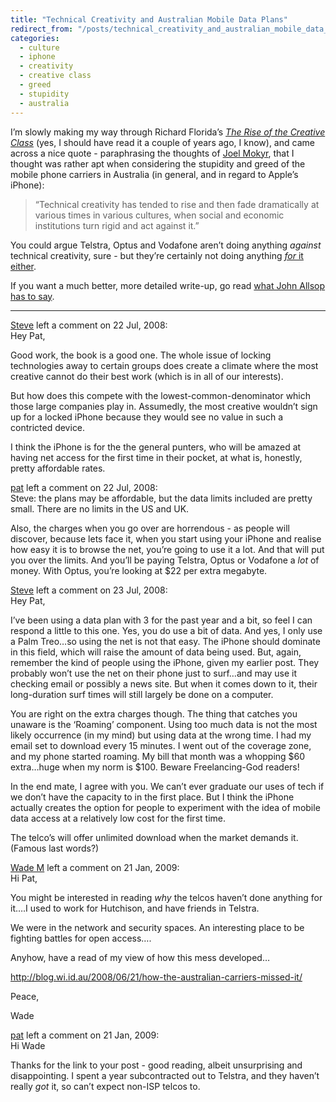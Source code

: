 ```yaml
---
title: "Technical Creativity and Australian Mobile Data Plans"
redirect_from: "/posts/technical_creativity_and_australian_mobile_data_plans/"
categories:
  - culture
  - iphone
  - creativity
  - creative class
  - greed
  - stupidity
  - australia
---
```

I’m slowly making my way through Richard Florida’s [*The Rise of the
Creative Class*](http://creativeclass.com/) (yes, I should have read it
a couple of years ago, I know), and came across a nice quote -
paraphrasing the thoughts of [Joel
Mokyr](http://en.wikipedia.org/wiki/Joel_Mokyr), that I thought was
rather apt when considering the stupidity and greed of the mobile phone
carriers in Australia (in general, and in regard to Apple’s iPhone):

<blockquote>
“Technical creativity has tended to rise and then fade dramatically at
various times in various cultures, when social and economic institutions
turn rigid and act against it.”</blockquote>

You could argue Telstra, Optus and Vodafone aren’t doing anything
*against* technical creativity, sure - but they’re certainly not doing
anything [*for* it
either](http://www.smh.com.au/news/iphone-insider/iphone-charges-watchdog-investigates/2008/07/21/1216492331116.html?page=fullpage).

If you want a much better, more detailed write-up, go read [what John
Allsop](http://www.webdirections.org/blog/iphone-in-australia-now-for-the-bad-news/)
[has to
say](http://www.webdirections.org/blog/australian-consumer-watchdog-and-data-pricing-plans/).

------------------------------------------------------------------------

<div class="comments">
<div class="comment-author">
<a href="http://www.thesquigglyline.com/blog">Steve</a> left a comment
on 22 Jul, 2008:</div>

<div class="comment" markdown="1">
Hey Pat,

Good work, the book is a good one. The whole issue of locking
technologies away to certain groups does create a climate where the most
creative cannot do their best work (which is in all of our interests).

But how does this compete with the lowest-common-denominator which those
large companies play in. Assumedly, the most creative wouldn’t sign up
for a locked iPhone because they would see no value in such a contricted
device.

I think the iPhone is for the the general punters, who will be amazed at
having net access for the first time in their pocket, at what is,
honestly, pretty affordable rates.

</div>
<div class="comment-author">
<a href="http://freelancing-gods.com">pat</a> left a comment on 22 Jul,
2008:</div>

<div class="comment" markdown="1">
Steve: the plans may be affordable, but the data limits included are
pretty small. There are no limits in the US and UK.

Also, the charges when you go over are horrendous - as people will
discover, because lets face it, when you start using your iPhone and
realise how easy it is to browse the net, you’re going to use it a lot.
And that will put you over the limits. And you’ll be paying Telstra,
Optus or Vodafone a *lot* of money. With Optus, you’re looking at $22
per extra megabyte.

</div>
<div class="comment-author">
<a href="http://www.thesquigglyline.com/blog">Steve</a> left a comment
on 23 Jul, 2008:</div>

<div class="comment" markdown="1">
Hey Pat,

I’ve been using a data plan with 3 for the past year and a bit, so feel
I can respond a little to this one. Yes, you do use a bit of data. And
yes, I only use a Palm Treo…so using the net is not that easy. The
iPhone should dominate in this field, which will raise the amount of
data being used. But, again, remember the kind of people using the
iPhone, given my earlier post. They probably won’t use the net on their
phone just to surf…and may use it checking email or possibly a news
site. But when it comes down to it, their long-duration surf times will
still largely be done on a computer.

You are right on the extra charges though. The thing that catches you
unaware is the ‘Roaming’ component. Using too much data is not the most
likely occurrence (in my mind) but using data at the wrong time. I had
my email set to download every 15 minutes. I went out of the coverage
zone, and my phone started roaming. My bill that month was a whopping
$60 extra…huge when my norm is $100. Beware Freelancing-God
readers![]()!

In the end mate, I agree with you. We can’t ever graduate our uses of
tech if we don’t have the capacity to in the first place. But I think
the iPhone actually creates the option for people to experiment with the
idea of mobile data access at a relatively low cost for the first time.

The telco’s will offer unlimited download when the market demands it.
(Famous last words?)

</div>
<div class="comment-author">
<a href="http://wadem.id.au">Wade M</a> left a comment on 21 Jan,
2009:</div>

<div class="comment" markdown="1">
Hi Pat,

You might be interested in reading *why* the telcos haven’t done
anything for it….I used to work for Hutchison, and have friends in
Telstra.

We were in the network and security spaces. An interesting place to be
fighting battles for open access….

Anyhow, have a read of my view of how this mess developed…

http://blog.wi.id.au/2008/06/21/how-the-australian-carriers-missed-it/

Peace,

Wade

</div>
<div class="comment-author">
<a href="http://freelancing-gods.com">pat</a> left a comment on 21 Jan,
2009:</div>

<div class="comment" markdown="1">
Hi Wade

Thanks for the link to your post - good reading, albeit unsurprising and
disappointing. I spent a year subcontracted out to Telstra, and they
haven’t really *got* it, so can’t expect non-ISP telcos to.

</div>
</div>


